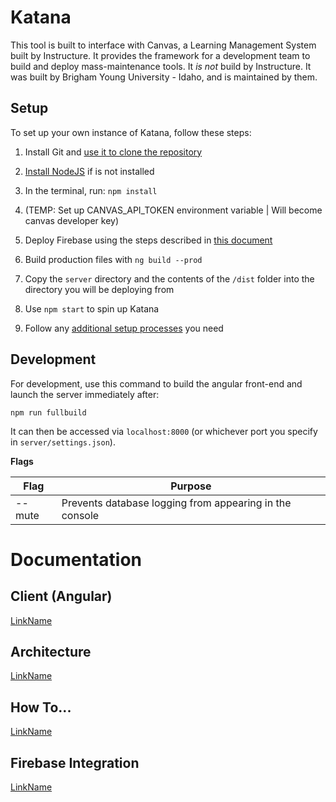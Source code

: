 # Katana

This tool is built to interface with Canvas, a Learning Management System built by Instructure. It provides the framework for a development team to build and deploy mass-maintenance tools. It *is not* build by Instructure. It was built by Brigham Young University - Idaho, and is maintained by them.

## Setup

To set up your own instance of Katana, follow these steps:

1. Install Git and [use it to clone the repository](https://git-scm.com/book/en/v2/Git-Basics-Getting-a-Git-Repository)

2. [Install NodeJS](https://nodejs.org/en/download/) if is not installed

3. In the terminal, run: `npm install`

4. (TEMP: Set up CANVAS_API_TOKEN environment variable | Will become canvas developer key)

5. Deploy Firebase using the steps described in [this document](./documentation/additional-documentation/setup/setting-up-firebase.html)

8. Build production files with `ng build --prod`

9. Copy the `server` directory and the contents of the `/dist` folder into the directory you will be deploying from

10. Use `npm start` to spin up Katana

11. Follow any [additional setup processes](http://localhost:8080/additional-documentation/setup.html) you need

## Development

For development, use this command to build the angular front-end and launch the server immediately after:

```npm run fullbuild```

It can then be accessed via `localhost:8000` (or whichever port you specify in `server/settings.json`).

**Flags**

| Flag      | Purpose                                                   |
|-----------|-----------------------------------------------------------|
| --mute    | Prevents database logging from appearing in the console   |


# Documentation

## Client (Angular)
<!-- This will need to point to Compodocs when it is set up -->
[LinkName](link) 

## Architecture
[LinkName](link)<br />

## How To...
[LinkName](link)<br />

## Firebase Integration
[LinkName](link)<br />







